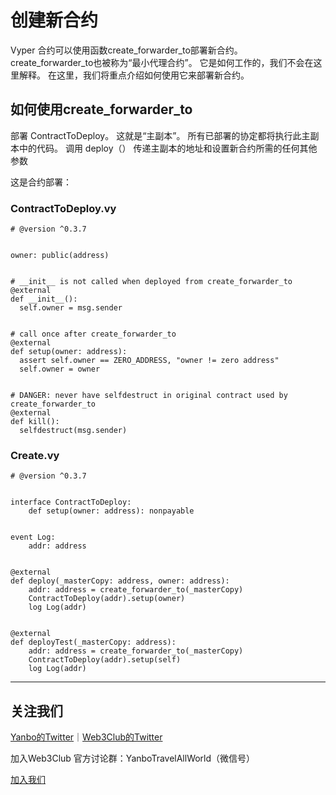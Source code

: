 # 创建新合约
Vyper 合约可以使用函数create_forwarder_to部署新合约。
create_forwarder_to也被称为“最小代理合约”。
它是如何工作的，我们不会在这里解释。
在这里，我们将重点介绍如何使用它来部署新合约。

## 如何使用create_forwarder_to
部署 ContractToDeploy。
这就是“主副本”。
所有已部署的协定都将执行此主副本中的代码。
调用 deploy（） 传递主副本的地址和设置新合约所需的任何其他参数

这是合约部署：
### ContractToDeploy.vy

```
# @version ^0.3.7


owner: public(address)


# __init__ is not called when deployed from create_forwarder_to
@external
def __init__():
  self.owner = msg.sender


# call once after create_forwarder_to
@external
def setup(owner: address):
  assert self.owner == ZERO_ADDRESS, "owner != zero address"
  self.owner = owner


# DANGER: never have selfdestruct in original contract used by create_forwarder_to
@external
def kill():
  selfdestruct(msg.sender)

```

### Create.vy

```
# @version ^0.3.7


interface ContractToDeploy:
    def setup(owner: address): nonpayable


event Log:
    addr: address


@external
def deploy(_masterCopy: address, owner: address):
    addr: address = create_forwarder_to(_masterCopy)
    ContractToDeploy(addr).setup(owner)
    log Log(addr)


@external
def deployTest(_masterCopy: address):
    addr: address = create_forwarder_to(_masterCopy)
    ContractToDeploy(addr).setup(self)
    log Log(addr)
```

---
## 关注我们
[Yanbo的Twitter](https://twitter.com/YanboOfficial)｜[Web3Club的Twitter](https://twitter.com/Web3ClubCN)

加入Web3Club 官方讨论群：YanboTravelAllWorld（微信号）

[加入我们](https://github.com/Web3-Club/Intro./blob/main/Join%20club.md)